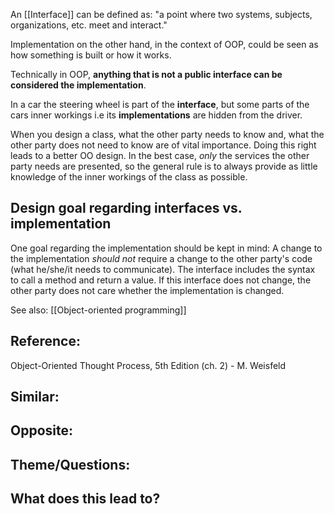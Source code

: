 An [[Interface]] can be defined as: "a point where two systems, subjects, organizations, etc. meet and interact."

Implementation on the other hand, in the context of OOP, could be seen as how something is built or how it works.

Technically in OOP, **anything that is not a public interface can be considered the implementation**.  

In a car the steering wheel is part of the **interface**, but some parts of the cars inner workings i.e its **implementations** are hidden from the driver. 

When you design a class, what the other party needs to know and, what the other party does not need to know are of vital importance. Doing this right leads to a better OO design. In the best case, _only_ the services the other party needs are presented, so the general rule is to always provide as little knowledge of the inner workings of the class as possible.


## Design goal regarding interfaces vs. implementation

One goal regarding the implementation should be kept in mind: A change to the implementation _should not_ require a change to the other party's code (what he/she/it needs to communicate). The interface includes the syntax to call a method and return a value. If this interface does not change, the other party does not care whether the implementation is changed.

See also: [[Object-oriented programming]]

## Reference:
Object-Oriented Thought Process, 5th Edition (ch. 2) - M. Weisfeld

## Similar:

## Opposite:

## Theme/Questions:

## What does this lead to?
